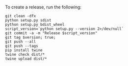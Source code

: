 
To create a release, run the following:

```
git clean -dfx
python setup.py sdist
python setup.py bdist_wheel
script_version=`python setup.py --version 2>/dev/null`
git commit -a -m "Release $script_version"
git tag $version; true;
git push --all
git push --tags
pip install twine
twine check dist/* 
twine upload dist/*
```
